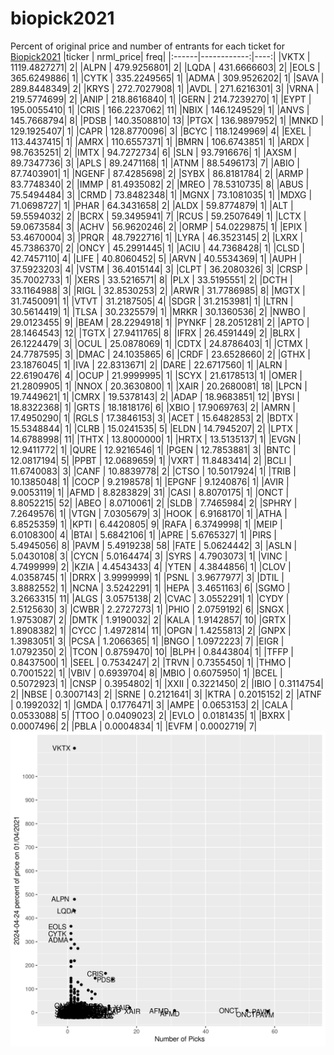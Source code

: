 # biopick2021
Percent of original price and number of entrants for each ticket for [Biopick2021](https://twitter.com/hashtag/Biopick2021)
|ticker |   nrml_price| freq|
|:------|------------:|----:|
|VKTX   | 1119.4827271|    2|
|ALPN   |  479.9256801|    2|
|LQDA   |  431.6666603|    2|
|EOLS   |  365.6249886|    1|
|CYTK   |  335.2249565|    1|
|ADMA   |  309.9526202|    1|
|SAVA   |  289.8448349|    2|
|KRYS   |  272.7027908|    1|
|AVDL   |  271.6216301|    3|
|VRNA   |  219.5774699|    2|
|ANIP   |  218.8616840|    1|
|GERN   |  214.7239270|    1|
|EYPT   |  195.0055410|    1|
|CRIS   |  166.2237062|   11|
|NBIX   |  146.1249529|    1|
|ANVS   |  145.7668794|    8|
|PDSB   |  140.3508810|   13|
|PTGX   |  136.9897952|    1|
|MNKD   |  129.1925407|    1|
|CAPR   |  128.8770096|    3|
|BCYC   |  118.1249969|    4|
|EXEL   |  113.4437415|    1|
|AMRX   |  110.6557371|    1|
|BMRN   |  106.6743851|    1|
|ARDX   |   98.7635251|    2|
|IMTX   |   94.7272734|    6|
|SLN    |   93.7916676|    1|
|AXSM   |   89.7347736|    3|
|APLS   |   89.2471168|    1|
|ATNM   |   88.5496173|    7|
|ABIO   |   87.7403901|    1|
|NGENF  |   87.4285698|    2|
|SYBX   |   86.8181784|    2|
|ARMP   |   83.7748340|    2|
|IMMP   |   81.4935082|    2|
|MREO   |   78.5310735|    8|
|ABUS   |   75.5494484|    3|
|CRMD   |   73.8482348|    1|
|MGNX   |   73.1081035|    1|
|MDXG   |   71.0698727|    1|
|PHAR   |   64.3431658|    2|
|ALDX   |   59.8774879|    1|
|ALT    |   59.5594032|    2|
|BCRX   |   59.3495941|    7|
|RCUS   |   59.2507649|    1|
|LCTX   |   59.0673584|    3|
|ACHV   |   56.9620246|    2|
|ORMP   |   54.0229875|    1|
|EPIX   |   53.4670004|    3|
|PRQR   |   48.7922716|    1|
|LYRA   |   46.3523145|    2|
|LXRX   |   45.7386370|    2|
|ONCY   |   45.2991445|    1|
|ACIU   |   44.7368428|    1|
|CLSD   |   42.7457110|    4|
|LIFE   |   40.8060452|    5|
|ARVN   |   40.5534369|    1|
|AUPH   |   37.5923203|    4|
|VSTM   |   36.4015144|    3|
|CLPT   |   36.2080326|    3|
|CRSP   |   35.7002733|    1|
|XERS   |   33.5216571|    8|
|PLX    |   33.5195551|    2|
|DCTH   |   33.1164988|    3|
|RIGL   |   32.8530253|    2|
|ARWR   |   31.7786985|    8|
|MGTX   |   31.7450091|    1|
|VTVT   |   31.2187505|    4|
|SDGR   |   31.2153981|    1|
|LTRN   |   30.5614419|    1|
|TLSA   |   30.2325579|    1|
|MRKR   |   30.1360536|    2|
|NWBO   |   29.0123455|    9|
|BEAM   |   28.2294918|    1|
|PYNKF  |   28.2051281|    2|
|APTO   |   28.1464543|   12|
|TGTX   |   27.9411765|    8|
|IFRX   |   26.4591449|    2|
|BLRX   |   26.1224479|    3|
|OCUL   |   25.0878069|    1|
|CDTX   |   24.8786403|    1|
|CTMX   |   24.7787595|    3|
|DMAC   |   24.1035865|    6|
|CRDF   |   23.6528660|    2|
|GTHX   |   23.1876045|    1|
|IVA    |   22.8313671|    2|
|DARE   |   22.6717560|    1|
|ALRN   |   22.6190476|    4|
|OCUP   |   21.9999995|    1|
|SCYX   |   21.6178513|    1|
|OMER   |   21.2809905|    1|
|NNOX   |   20.3630800|    1|
|XAIR   |   20.2680081|   18|
|LPCN   |   19.7449621|    1|
|CMRX   |   19.5378143|    2|
|ADAP   |   18.9683851|   12|
|BYSI   |   18.8322368|    1|
|GRTS   |   18.1818176|    6|
|XBIO   |   17.9069763|    2|
|AMRN   |   17.4950290|    1|
|RGLS   |   17.3846153|    3|
|ACET   |   15.6482853|    2|
|BDTX   |   15.5348844|    1|
|CLRB   |   15.0241535|    5|
|ELDN   |   14.7945207|    2|
|LPTX   |   14.6788998|   11|
|THTX   |   13.8000000|    1|
|HRTX   |   13.5135137|    1|
|EVGN   |   12.9411772|    1|
|QURE   |   12.9216546|    1|
|PGEN   |   12.7853881|    3|
|BNTC   |   12.0817194|    5|
|PPBT   |   12.0689659|    1|
|VXRT   |   11.8483414|    2|
|BCLI   |   11.6740083|    3|
|CANF   |   10.8839778|    2|
|CTSO   |   10.5017924|    1|
|TRIB   |   10.1385048|    1|
|COCP   |    9.2198578|    1|
|EPGNF  |    9.1240876|    1|
|AVIR   |    9.0053119|    1|
|AFMD   |    8.8283829|   31|
|CASI   |    8.8070175|    1|
|ONCT   |    8.8052215|   52|
|ABEO   |    8.0710061|    2|
|SLDB   |    7.7465984|    2|
|SPHRY  |    7.2649576|    1|
|VTGN   |    7.0305679|    3|
|HOOK   |    6.9168170|    1|
|ATHA   |    6.8525359|    1|
|KPTI   |    6.4420805|    9|
|RAFA   |    6.3749998|    1|
|MEIP   |    6.0108300|    4|
|BTAI   |    5.6842106|    1|
|APRE   |    5.6765327|    1|
|PIRS   |    5.4945056|    8|
|PAVM   |    5.4919238|   58|
|FATE   |    5.0624442|    3|
|ASLN   |    5.0430108|    3|
|CYCN   |    5.0164474|    3|
|SYRS   |    4.7903073|    1|
|VINC   |    4.7499999|    2|
|KZIA   |    4.4543433|    4|
|YTEN   |    4.3844856|    1|
|CLOV   |    4.0358745|    1|
|DRRX   |    3.9999999|    1|
|PSNL   |    3.9677977|    3|
|DTIL   |    3.8882552|    1|
|NCNA   |    3.5242291|    1|
|HEPA   |    3.4651163|    6|
|SGMO   |    3.2663315|   11|
|ALGS   |    3.0575138|    2|
|CVAC   |    3.0552291|    1|
|CYDY   |    2.5125630|    3|
|CWBR   |    2.2727273|    1|
|PHIO   |    2.0759192|    6|
|SNGX   |    1.9753087|    2|
|DMTK   |    1.9190032|    2|
|KALA   |    1.9142857|   10|
|GRTX   |    1.8908382|    1|
|CYCC   |    1.4972814|   11|
|OPGN   |    1.4255813|    2|
|GNPX   |    1.3983051|    3|
|PCSA   |    1.2066365|    1|
|BNGO   |    1.0972223|    7|
|EIGR   |    1.0792350|    2|
|TCON   |    0.8759470|   10|
|BLPH   |    0.8443804|    1|
|TFFP   |    0.8437500|    1|
|SEEL   |    0.7534247|    2|
|TRVN   |    0.7355450|    1|
|THMO   |    0.7001522|    1|
|VBIV   |    0.6939704|    8|
|MBIO   |    0.6075950|    1|
|BCEL   |    0.5072923|    1|
|CNSP   |    0.3954802|    1|
|XXII   |    0.3221450|    2|
|IBIO   |    0.3114754|    2|
|NBSE   |    0.3007143|    2|
|SRNE   |    0.2121641|    3|
|KTRA   |    0.2015152|    2|
|ATNF   |    0.1992032|    1|
|GMDA   |    0.1776471|    3|
|AMPE   |    0.0653153|    2|
|CALA   |    0.0533088|    5|
|TTOO   |    0.0409023|    2|
|EVLO   |    0.0181435|    1|
|BXRX   |    0.0007496|    2|
|PBLA   |    0.0004834|    1|
|EVFM   |    0.0002719|    7|
![retvspicks](biopicks.png?raw=true)
